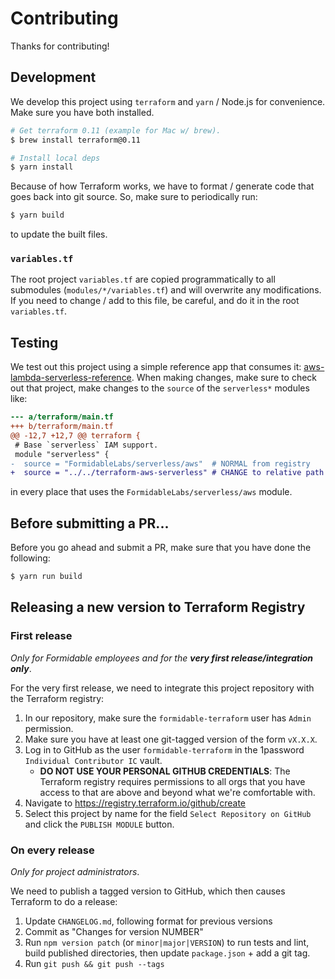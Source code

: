 Contributing
============

Thanks for contributing!

## Development

We develop this project using `terraform` and `yarn` / Node.js for convenience. Make sure you have both installed.

```sh
# Get terraform 0.11 (example for Mac w/ brew).
$ brew install terraform@0.11

# Install local deps
$ yarn install
```

Because of how Terraform works, we have to format / generate code that goes back into git source. So, make sure to periodically run:

```sh
$ yarn build
```

to update the built files.

### `variables.tf`

The root project `variables.tf` are copied programmatically to all submodules (`modules/*/variables.tf`) and will overwrite any modifications. If you need to change / add to this file, be careful, and do it in the root `variables.tf`.

## Testing

We test out this project using a simple reference app that consumes it: [aws-lambda-serverless-reference](https://github.com/FormidableLabs/aws-lambda-serverless-reference). When making changes, make sure to check out that project, make changes to the `source` of the `serverless*` modules like:

```diff
--- a/terraform/main.tf
+++ b/terraform/main.tf
@@ -12,7 +12,7 @@ terraform {
 # Base `serverless` IAM support.
 module "serverless" {
-  source = "FormidableLabs/serverless/aws"  # NORMAL from registry
+  source = "../../terraform-aws-serverless" # CHANGE to relative path
```

in every place that uses the `FormidableLabs/serverless/aws` module.

## Before submitting a PR...

Before you go ahead and submit a PR, make sure that you have done the following:

```sh
$ yarn run build
```

## Releasing a new version to Terraform Registry

### First release

_Only for Formidable employees and for the **very first release/integration only**_.

For the very first release, we need to integrate this project repository with the Terraform registry:

1. In our repository, make sure the `formidable-terraform` user has `Admin` permission.
2. Make sure you have at least one git-tagged version of the form `vX.X.X`.
3. Log in to GitHub as the user `formidable-terraform` in the 1password `Individual Contributor IC` vault.
    - **DO NOT USE YOUR PERSONAL GITHUB CREDENTIALS**: The Terraform registry requires permissions to all orgs that you have access to that are above and beyond what we're comfortable with.
4. Navigate to https://registry.terraform.io/github/create
5. Select this project by name for the field `Select Repository on GitHub` and click the `PUBLISH MODULE` button.

### On every release

_Only for project administrators_.

We need to publish a tagged version to GitHub, which then causes Terraform to do a release:

1. Update `CHANGELOG.md`, following format for previous versions
2. Commit as "Changes for version NUMBER"
3. Run `npm version patch` (or `minor|major|VERSION`) to run tests and lint,
   build published directories, then update `package.json` + add a git tag.
4. Run `git push && git push --tags`
